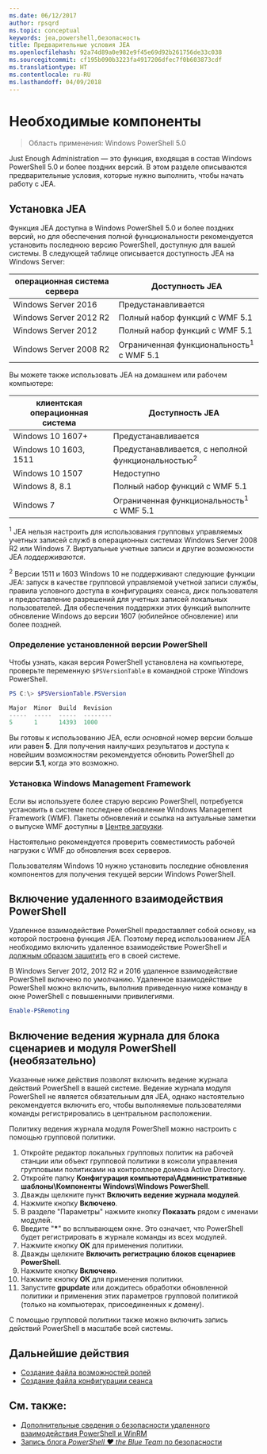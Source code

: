 ```yaml
---
ms.date: 06/12/2017
author: rpsqrd
ms.topic: conceptual
keywords: jea,powershell,безопасность
title: Предварительные условия JEA
ms.openlocfilehash: 92a74d89a0e982e9f45e69d92b261756de33c038
ms.sourcegitcommit: cf195b090b3223fa4917206dfec7f0b603873cdf
ms.translationtype: HT
ms.contentlocale: ru-RU
ms.lasthandoff: 04/09/2018
---
```

# <a name="prerequisites"></a>Необходимые компоненты

> Область применения: Windows PowerShell 5.0

Just Enough Administration — это функция, входящая в состав Windows PowerShell 5.0 и более поздних версий.
В этом разделе описываются предварительные условия, которые нужно выполнить, чтобы начать работу с JEA.

## <a name="install-jea"></a>Установка JEA

Функция JEA доступна в Windows PowerShell 5.0 и более поздних версий, но для обеспечения полной функциональности рекомендуется установить последнюю версию PowerShell, доступную для вашей системы.
В следующей таблице описывается доступность JEA на Windows Server:

операционная система сервера   | Доступность JEA
--------------------------|--------------------------------
Windows Server 2016       | Предустанавливается
Windows Server 2012 R2    | Полный набор функций с WMF 5.1
Windows Server 2012       | Полный набор функций с WMF 5.1
Windows Server 2008 R2    | Ограниченная функциональность<sup>1</sup> с WMF 5.1

Вы можете также использовать JEA на домашнем или рабочем компьютере:

клиентская операционная система   | Доступность JEA
--------------------------|-----------------------------------------------------
Windows 10 1607+          | Предустанавливается
Windows 10 1603, 1511     | Предустанавливается, с неполной функциональностью<sup>2</sup>
Windows 10 1507           | Недоступно
Windows 8, 8.1            | Полный набор функций с WMF 5.1
Windows 7                 | Ограниченная функциональность<sup>1</sup> с WMF 5.1

<sup>1</sup> JEA нельзя настроить для использования групповых управляемых учетных записей служб в операционных системах Windows Server 2008 R2 или Windows 7.
Виртуальные учетные записи и другие возможности JEA *поддерживаются*.

<sup>2</sup> Версии 1511 и 1603 Windows 10 не поддерживают следующие функции JEA: запуск в качестве групповой управляемой учетной записи службы, правила условного доступа в конфигурациях сеанса, диск пользователя и предоставление разрешений для учетных записей локальных пользователей.
Для обеспечения поддержки этих функций выполните обновление Windows до версии 1607 (юбилейное обновление) или более поздней.

### <a name="check-which-version-of-powershell-is-installed"></a>Определение установленной версии PowerShell

Чтобы узнать, какая версия PowerShell установлена на компьютере, проверьте переменную `$PSVersionTable` в командной строке Windows PowerShell.

```powershell
PS C:\> $PSVersionTable.PSVersion

Major  Minor  Build  Revision
-----  -----  -----  --------
5      1      14393  1000
```

Вы готовы к использованию JEA, если *основной* номер версии больше или равен **5**.
Для получения наилучших результатов и доступа к новейшим возможностям рекомендуется обновить PowerShell до версии **5.1**, когда это возможно.

### <a name="install-windows-management-framework"></a>Установка Windows Management Framework

Если вы используете более старую версию PowerShell, потребуется установить в системе последнее обновление Windows Management Framework (WMF).
Пакеты обновлений и ссылка на актуальные заметки о выпуске WMF доступны в [Центре загрузки](https://aka.ms/WMF5).

Настоятельно рекомендуется проверить совместимость рабочей нагрузки с WMF до обновления всех серверов.

Пользователям Windows 10 нужно установить последние обновления компонентов для получения текущей версии Windows PowerShell.

## <a name="enable-powershell-remoting"></a>Включение удаленного взаимодействия PowerShell

Удаленное взаимодействие PowerShell предоставляет собой основу, на которой построена функция JEA.
Поэтому перед использованием JEA необходимо включить удаленное взаимодействие PowerShell и [должным образом защитить](https://msdn.microsoft.com/powershell/scripting/setup/winrmsecurity) его в своей системе.

В Windows Server 2012, 2012 R2 и 2016 удаленное взаимодействие PowerShell включено по умолчанию.
Удаленное взаимодействие PowerShell можно включить, выполнив приведенную ниже команду в окне PowerShell с повышенными привилегиями.

```powershell
Enable-PSRemoting
```

## <a name="enable-powershell-module-and-script-block-logging-optional"></a>Включение ведения журнала для блока сценариев и модуля PowerShell (необязательно)

Указанные ниже действия позволят включить ведение журнала действий PowerShell в вашей системе.
Ведение журнала модуля PowerShell не является обязательным для JEA, однако настоятельно рекомендуется включить его, чтобы выполняемые пользователями команды регистрировались в центральном расположении.

Политику ведения журнала модуля PowerShell можно настроить с помощью групповой политики.

1. Откройте редактор локальных групповых политик на рабочей станции или объект групповой политики в консоли управления групповыми политиками на контроллере домена Active Directory.
2. Откройте папку **Конфигурация компьютера\\Административные шаблоны\\Компоненты Windows\\Windows PowerShell**.
3. Дважды щелкните пункт **Включить ведение журнала модулей**.
4. Нажмите кнопку **Включено**.
5. В разделе "Параметры" нажмите кнопку **Показать** рядом с именами модулей.
6. Введите "**\***" во всплывающем окне. Это означает, что PowerShell будет регистрировать в журнале команды из всех модулей.
7. Нажмите кнопку **ОК** для применения политики.
8. Дважды щелкните **Включить регистрацию блоков сценариев PowerShell**.
9. Нажмите кнопку **Включено**.
10. Нажмите кнопку **ОК** для применения политики.
11. Запустите **gpupdate** или дождитесь обработки обновленной политики и применения этих параметров групповой политикой (только на компьютерах, присоединенных к домену).

С помощью групповой политики также можно включить запись действий PowerShell в масштабе всей системы.

## <a name="next-steps"></a>Дальнейшие действия

- [Создание файла возможностей ролей](role-capabilities.md)
- [Создание файла конфигурации сеанса](session-configurations.md)

## <a name="see-also"></a>См. также:

- [Дополнительные сведения о безопасности удаленного взаимодействия PowerShell и WinRM](https://msdn.microsoft.com/powershell/scripting/setup/winrmsecurity)
- [Запись блога *PowerShell ♥ the Blue Team* по безопасности](https://blogs.msdn.microsoft.com/powershell/2015/06/09/powershell-the-blue-team/)